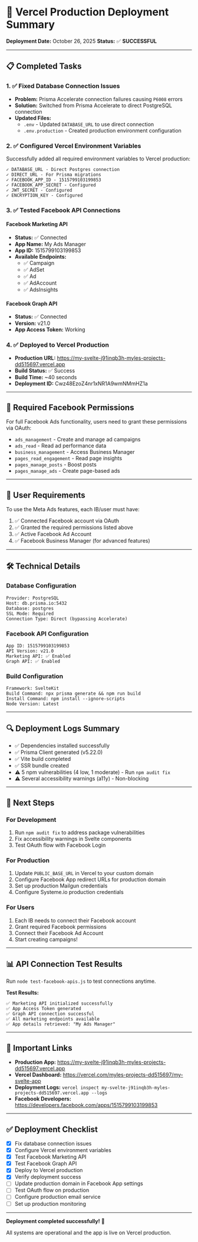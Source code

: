 # 🚀 Vercel Production Deployment Summary

**Deployment Date:** October 26, 2025
**Status:** ✅ **SUCCESSFUL**

---

## 📋 Completed Tasks

### 1. ✅ Fixed Database Connection Issues
- **Problem:** Prisma Accelerate connection failures causing `P6008` errors
- **Solution:** Switched from Prisma Accelerate to direct PostgreSQL connection
- **Updated Files:**
  - `.env` - Updated `DATABASE_URL` to use direct connection
  - `.env.production` - Created production environment configuration

### 2. ✅ Configured Vercel Environment Variables
Successfully added all required environment variables to Vercel production:

```
✓ DATABASE_URL - Direct Postgres connection
✓ DIRECT_URL - For Prisma migrations
✓ FACEBOOK_APP_ID - 1515799103199853
✓ FACEBOOK_APP_SECRET - Configured
✓ JWT_SECRET - Configured
✓ ENCRYPTION_KEY - Configured
```

### 3. ✅ Tested Facebook API Connections

#### Facebook Marketing API
- **Status:** ✅ Connected
- **App Name:** My Ads Manager
- **App ID:** 1515799103199853
- **Available Endpoints:**
  - ✅ Campaign
  - ✅ AdSet
  - ✅ Ad
  - ✅ AdAccount
  - ✅ AdsInsights

#### Facebook Graph API
- **Status:** ✅ Connected
- **Version:** v21.0
- **App Access Token:** Working

### 4. ✅ Deployed to Vercel Production
- **Production URL:** https://my-svelte-j91inqb3h-myles-projects-dd515697.vercel.app
- **Build Status:** ✅ Success
- **Build Time:** ~40 seconds
- **Deployment ID:** Cwz48EzoZ4nr1xNR1A9wmNMmHZ1a

---

## 🔑 Required Facebook Permissions

For full Facebook Ads functionality, users need to grant these permissions via OAuth:

- `ads_management` - Create and manage ad campaigns
- `ads_read` - Read ad performance data
- `business_management` - Access Business Manager
- `pages_read_engagement` - Read page insights
- `pages_manage_posts` - Boost posts
- `pages_manage_ads` - Create page-based ads

---

## 📝 User Requirements

To use the Meta Ads features, each IB/user must have:

1. ✅ Connected Facebook account via OAuth
2. ✅ Granted the required permissions listed above
3. ✅ Active Facebook Ad Account
4. ✅ Facebook Business Manager (for advanced features)

---

## 🛠️ Technical Details

### Database Configuration
```
Provider: PostgreSQL
Host: db.prisma.io:5432
Database: postgres
SSL Mode: Required
Connection Type: Direct (bypassing Accelerate)
```

### Facebook API Configuration
```
App ID: 1515799103199853
API Version: v21.0
Marketing API: ✅ Enabled
Graph API: ✅ Enabled
```

### Build Configuration
```
Framework: SvelteKit
Build Command: npx prisma generate && npm run build
Install Command: npm install --ignore-scripts
Node Version: Latest
```

---

## 🔍 Deployment Logs Summary

- ✅ Dependencies installed successfully
- ✅ Prisma Client generated (v5.22.0)
- ✅ Vite build completed
- ✅ SSR bundle created
- ⚠️ 5 npm vulnerabilities (4 low, 1 moderate) - Run `npm audit fix`
- ⚠️ Several accessibility warnings (a11y) - Non-blocking

---

## 🎯 Next Steps

### For Development
1. Run `npm audit fix` to address package vulnerabilities
2. Fix accessibility warnings in Svelte components
3. Test OAuth flow with Facebook Login

### For Production
1. Update `PUBLIC_BASE_URL` in Vercel to your custom domain
2. Configure Facebook App redirect URLs for production domain
3. Set up production Mailgun credentials
4. Configure Systeme.io production credentials

### For Users
1. Each IB needs to connect their Facebook account
2. Grant required Facebook permissions
3. Connect their Facebook Ad Account
4. Start creating campaigns!

---

## 📊 API Connection Test Results

Run `node test-facebook-apis.js` to test connections anytime.

**Test Results:**
```
✅ Marketing API initialized successfully
✅ App Access Token generated
✅ Graph API connection successful
✅ All marketing endpoints available
✅ App details retrieved: "My Ads Manager"
```

---

## 🔗 Important Links

- **Production App:** https://my-svelte-j91inqb3h-myles-projects-dd515697.vercel.app
- **Vercel Dashboard:** https://vercel.com/myles-projects-dd515697/my-svelte-app
- **Deployment Logs:** `vercel inspect my-svelte-j91inqb3h-myles-projects-dd515697.vercel.app --logs`
- **Facebook Developers:** https://developers.facebook.com/apps/1515799103199853

---

## ✅ Deployment Checklist

- [x] Fix database connection issues
- [x] Configure Vercel environment variables
- [x] Test Facebook Marketing API
- [x] Test Facebook Graph API
- [x] Deploy to Vercel production
- [x] Verify deployment success
- [ ] Update production domain in Facebook App settings
- [ ] Test OAuth flow on production
- [ ] Configure production email service
- [ ] Set up production monitoring

---

**Deployment completed successfully!** 🎉

All systems are operational and the app is live on Vercel production.
